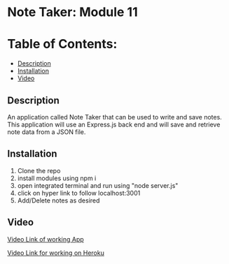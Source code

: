 # Note Taker: Module 11

# Table of Contents:
- [Description](#description)
- [Installation](#installation)
- [Video](#video)

## Description
An application called Note Taker that can be used to write and save notes. This application will use an Express.js back end and will save and retrieve note data from a JSON file.

## Installation
1. Clone the repo
2. install modules using npm i
3. open integrated terminal and run using "node server.js"
4. click on hyper link to follow localhost:3001
5. Add/Delete notes as desired

## Video
[Video Link of working App](https://drive.google.com/file/d/1ueQiLC18fYqM7U7pkMyDS_aJmXWj7_K2/view)
<br>

[Video Link for working on Heroku](https://drive.google.com/file/d/1Ca1MQWQYRryCO5AWihKofryFbZObDyBo/view)


